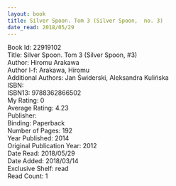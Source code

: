 ```yaml
---
layout: book
title: Silver Spoon. Tom 3 (Silver Spoon,  no. 3)
date_read: 2018/05/29
---
```


Book Id: 22919102<br />
Title: Silver Spoon. Tom 3 (Silver Spoon, #3)<br />
Author: Hiromu Arakawa<br />
Author l-f: Arakawa, Hiromu<br />
Additional Authors: Jan Świderski, Aleksandra Kulińska<br />
ISBN: <br />
ISBN13: 9788362866502<br />
My Rating: 0<br />
Average Rating: 4.23<br />
Publisher: <br />
Binding: Paperback<br />
Number of Pages: 192<br />
Year Published: 2014<br />
Original Publication Year: 2012<br />
Date Read: 2018/05/29<br />
Date Added: 2018/03/14<br />
Exclusive Shelf: read<br />
Read Count: 1<br />

